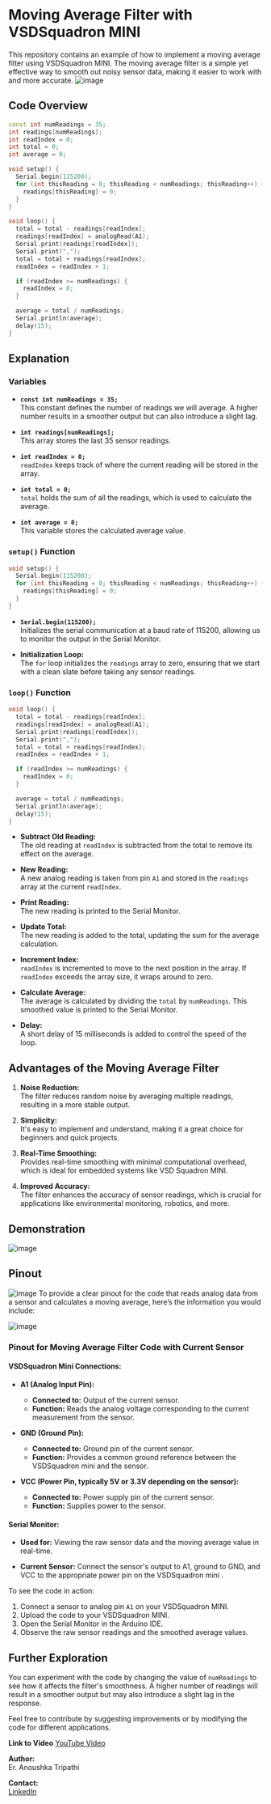 # Moving Average Filter with VSDSquadron MINI
This repository contains an example of how to implement a moving average filter using VSDSquadron MINI. The moving average filter is a simple yet effective way to smooth out noisy sensor data, making it easier to work with and more accurate.
![image](https://github.com/user-attachments/assets/a573cdd6-82fa-41ef-884b-a9111ecd85c9)

## Code Overview

```cpp
const int numReadings = 35;
int readings[numReadings];
int readIndex = 0;
int total = 0;
int average = 0;

void setup() {
  Serial.begin(115200);
  for (int thisReading = 0; thisReading < numReadings; thisReading++) {
    readings[thisReading] = 0;
  }
}

void loop() {
  total = total - readings[readIndex];
  readings[readIndex] = analogRead(A1);
  Serial.print(readings[readIndex]);
  Serial.print(",");
  total = total + readings[readIndex];
  readIndex = readIndex + 1;

  if (readIndex >= numReadings) {
    readIndex = 0;
  }

  average = total / numReadings;
  Serial.println(average);
  delay(15);
}

```

## Explanation

### Variables

- **`const int numReadings = 35;`**  
  This constant defines the number of readings we will average. A higher number results in a smoother output but can also introduce a slight lag.

- **`int readings[numReadings];`**  
  This array stores the last 35 sensor readings.

- **`int readIndex = 0;`**  
  `readIndex` keeps track of where the current reading will be stored in the array.

- **`int total = 0;`**  
  `total` holds the sum of all the readings, which is used to calculate the average.

- **`int average = 0;`**  
  This variable stores the calculated average value.

### `setup()` Function

```cpp
void setup() {
  Serial.begin(115200);
  for (int thisReading = 0; thisReading < numReadings; thisReading++) {
    readings[thisReading] = 0;
  }
}
```

- **`Serial.begin(115200);`**  
  Initializes the serial communication at a baud rate of 115200, allowing us to monitor the output in the Serial Monitor.

- **Initialization Loop:**  
  The `for` loop initializes the `readings` array to zero, ensuring that we start with a clean slate before taking any sensor readings.

### `loop()` Function

```cpp
void loop() {
  total = total - readings[readIndex];
  readings[readIndex] = analogRead(A1);
  Serial.print(readings[readIndex]);
  Serial.print(",");
  total = total + readings[readIndex];
  readIndex = readIndex + 1;

  if (readIndex >= numReadings) {
    readIndex = 0;
  }

  average = total / numReadings;
  Serial.println(average);
  delay(15);
}
```

- **Subtract Old Reading:**  
  The old reading at `readIndex` is subtracted from the total to remove its effect on the average.

- **New Reading:**  
  A new analog reading is taken from pin `A1` and stored in the `readings` array at the current `readIndex`.

- **Print Reading:**  
  The new reading is printed to the Serial Monitor.

- **Update Total:**  
  The new reading is added to the total, updating the sum for the average calculation.

- **Increment Index:**  
  `readIndex` is incremented to move to the next position in the array. If `readIndex` exceeds the array size, it wraps around to zero.

- **Calculate Average:**  
  The average is calculated by dividing the `total` by `numReadings`. This smoothed value is printed to the Serial Monitor.

- **Delay:**  
  A short delay of 15 milliseconds is added to control the speed of the loop.

## Advantages of the Moving Average Filter

1. **Noise Reduction:**  
   The filter reduces random noise by averaging multiple readings, resulting in a more stable output.

2. **Simplicity:**  
   It's easy to implement and understand, making it a great choice for beginners and quick projects.

3. **Real-Time Smoothing:**  
   Provides real-time smoothing with minimal computational overhead, which is ideal for embedded systems like VSD Squadron MINI.

4. **Improved Accuracy:**  
   The filter enhances the accuracy of sensor readings, which is crucial for applications like environmental monitoring, robotics, and more.

## Demonstration
![image](https://github.com/user-attachments/assets/d6d1c810-8801-4106-b9ff-d8a0b17b39da)

## Pinout
![image](https://github.com/user-attachments/assets/8f5b3be2-21f7-4997-993e-82a5f0386ff1)
To provide a clear pinout for the code that reads analog data from a sensor and calculates a moving average, here’s the information you would include:

![image](https://github.com/user-attachments/assets/883c56a5-3c2a-488f-9151-969bfb3dfaf0)

### **Pinout for Moving Average Filter Code with Current Sensor**

#### **VSDSquadron Mini Connections:**

- **A1 (Analog Input Pin):**
  - **Connected to:** Output of the current sensor.
  - **Function:** Reads the analog voltage corresponding to the current measurement from the sensor.

- **GND (Ground Pin):**
  - **Connected to:** Ground pin of the current sensor.
  - **Function:** Provides a common ground reference between the VSDSquadron mini and the sensor.

- **VCC (Power Pin, typically 5V or 3.3V depending on the sensor):**
  - **Connected to:** Power supply pin of the current sensor.
  - **Function:** Supplies power to the sensor.

#### **Serial Monitor:**
- **Used for:** Viewing the raw sensor data and the moving average value in real-time.


- **Current Sensor:** Connect the sensor's output to A1, ground to GND, and VCC to the appropriate power pin on the VSDSquadron mini .
  

To see the code in action:

1. Connect a sensor to analog pin `A1` on your VSDSquadron MINI.
2. Upload the code to your VSDSquadron MINI.
3. Open the Serial Monitor in the Arduino IDE.
4. Observe the raw sensor readings and the smoothed average values.

## Further Exploration

You can experiment with the code by changing the value of `numReadings` to see how it affects the filter's smoothness. A higher number of readings will result in a smoother output but may also introduce a slight lag in the response.



Feel free to contribute by suggesting improvements or by modifying the code for different applications.


**Link to Video**
[YouTube Video]( https://www.youtube.com/watch?v=ZP_NPAF4MaI)



**Author:**  
Er. Anoushka Tripathi

**Contact:**  
[LinkedIn](https://www.linkedin.com/in/anoushkastripathi/)




